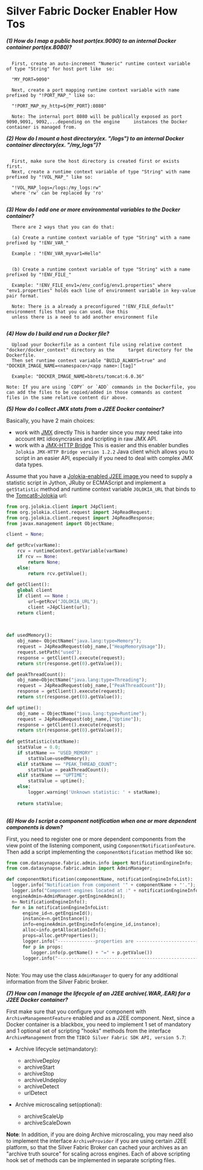 Silver Fabric Docker Enabler How Tos
=====================================

 ***(1) How do I map a public host port(ex.9090) to an internal Docker container port(ex.8080)?***
```

  First, create an auto-increment "Numeric" runtime context variable of type "String" for host port like  so:

  "MY_PORT=9090"
  
  Next, create a port mapping runtime context variable with name prefixed by "!PORT_MAP_" like so:

  "!PORT_MAP_my_http=${MY_PORT}:8080"
  
  Note: The internal port 8080 will be publically exposed as port 9090,9091, 9092,...depending on the engine     instances the Docker container is managed from.
```

 ***(2) How do I mount a host directory(ex. "/logs") to an internal Docker container directory(ex. "/my_logs")?***

```
  
  First, make sure the host directory is created first or exists first.
  Next, create a runtime context variable of type "String" with name prefixed by "!VOL_MAP_" like so:
  
  "!VOL_MAP_logs=/logs:/my_logs:rw"
  where 'rw' can be replaced by 'ro'
  
```

 ***(3) How do I add one or more environmental variables to the Docker container?***

```
  There are 2 ways that you can do that:
  
  (a) Create a runtime context variable of type "String" with a name prefixed by "!ENV_VAR_"
  
  Example : "!ENV_VAR_myvar1=Hello"

  
  (b) Create a runtime context variable of type "String" with a name prefixed by "!ENV_FILE_"
  
  Example: "!ENV_FILE_env1=/env_config/env1.properties" where "env1.properties" holds each line of environment variable in key-value pair format.
  
  Note: There is a already a preconfigured "!ENV_FILE_default" environment files that you can used. Use this
  unless there is a need to add another environment file
  

```

  ***(4) How do I build and run a Docker file?***

```
  Upload your Dockerfile as a content file using relative content   "docker/docker_context" directory as the     target directory for the Dockerfile.
  Then set runtime context variable "BUILD_ALWAYS=true" and "DOCKER_IMAGE_NAME=<namespace>/<app name>:[tag]"
  
  Example: "DOCKER_IMAGE_NAME=bbrets/tomcat:6.0.36"

Note: If you are using `COPY` or `ADD` commands in the Dockerfile, you can add the files to be copied/added in those commands as content files in the same relative content dir above.
```

  ***(5) How do I collect JMX stats from a J2EE Docker container?***
  
  Basically, you have 2 main choices:
  - work with [JMX] directly
    This is harder since you may need take into account `RMI` idiosyncrasies and scripting in raw JMX API.
  - work with a [JMX-HTTP Bridge]
    This is easier and this enabler bundles `Jolokia JMX-HTTP Bridge version 1.2.2` Java client which allows you to  script in an easier API, especially if you need to deal with complex JMX data types.
  
  Assume that you have a [Jolokia-enabled J2EE image](https://registry.hub.docker.com/u/fabric8/tomcat-8.0/),you need to supply a statistic script in Jython, JRuby or ECMAScript and implement a `getStatistic` method and runtime context variable `JOLOKIA_URL` that binds to the [Tomcat8-Jolokia] url:
```python
from org.jolokia.client import J4pClient;
from org.jolokia.client.request import J4pReadRequest;
from org.jolokia.client.request import J4pReadResponse;
from javax.management import ObjectName;

client = None;

def getRcv(varName):
    rcv = runtimeContext.getVariable(varName)
    if rcv == None:
        return None;
    else:
        return rcv.getValue();
    
def getClient():
    global client
    if client == None :
        url=getRcv("JOLOKIA_URL");
        client =J4pClient(url);
    return client;
        
    
    
def usedMemory():
    obj_name= ObjectName("java.lang:type=Memory");
    request = J4pReadRequest(obj_name,["HeapMemoryUsage"]);
    request.setPath("used");
    response = getClient().execute(request);
    return str(response.get(0).getValue());

def peakThreadCount():
    obj_name=ObjectName("java.lang:type=Threading");
    request = J4pReadRequest(obj_name,["PeakThreadCount"]);
    response = getClient().execute(request);
    return str(response.get(0).getValue());

def uptime():
    obj_name = ObjectName("java.lang:type=Runtime");
    request = J4pReadRequest(obj_name,["Uptime"]);
    response = getClient().execute(request);
    return str(response.get(0).getValue());
    
def getStatistic(statName):
    statValue = 0.0;
    if statName == "USED_MEMORY" :
        statValue=usedMemory();
    elif statName == "PEAK_THREAD_COUNT":
        statValue = peakThreadCount();
    elif statName == "UPTIME":
        statValue = uptime();
    else:
        logger.warning('Unknown statistic: ' + statName);
        
    return statValue;
  
```
  ***(6) How do I script a component notification when one or more dependent components is down?***
  
  First, you need to register one or more dependent components from the view point of the listening component, using `ComponentNotificationFeature`. Then add a script implementing the `componentNotification` method like so:
  ```python
from com.datasynapse.fabric.admin.info import NotificationEngineInfo;
from com.datasynapse.fabric.admin import AdminManager;

def componentNotification(componentName, notificationEngineInfoList):
    logger.info("Notification from component '" + componentName + "'.");
    logger.info("Component engines located at :" + notificationEngineInfoList.toString());
    engineAdmin=AdminManager.getEngineAdmin();
    n= NotificationEngineInfo();
    for n in notificationEngineInfoList:
        engine_id=n.getEngineId();
        instance=n.getInstance();
        info=engineAdmin.getEngineInfo(engine_id,instance);
        alloc=info.getAllocationInfo();
        props=alloc.getProperties();
        logger.info("--------------properties are -----------------------");
        for p in props:
           logger.info(p.getName() + "=" + p.getValue())
        logger.info("-----------------------------------------------------");
        
  ```
Note: You may use the class `AdminManager` to query for any additional information from the Silver Fabric broker.

***(7) How can I manage the lifecycle of an J2EE archive(.WAR,.EAR) for a J2EE Docker container?***

First make sure that you configure your component with `ArchiveManagementFeature` enabled and as a J2EE component.
Next, since a Docker container is a blackbox, you need to implement 1 set of mandatory and 1 optional set of scripting "hooks" methods from the interface `ArchiveManagement` from the `TIBCO Silver Fabric SDK API, version 5.7`:

- Archive lifecycle set(mandatory):
  - archiveDeploy
  - archiveStart
  - archiveStop
  - archiveUndeploy
  - archiveDetect
  - urlDetect
  
- Archive microscaling set(optional):
  - archiveScaleUp
  - archiveScaleDown

**Note**: In addition, if you are doing Archive microscaling, you may need also to implement the interface `ArchiveProvider` if you are using certain J2EE platform, so that the Silver Fabric Broker can cached your archives as an "archive truth source" for scaling across engines. Each of above scripting hook set of methods can be implemented in separate scripting files.


[JMX]:http://ptmccarthy.github.io/2014/07/24/remote-jmx-with-docker/
[JMX-HTTP Bridge]:http://www.jolokia.org/
[Tomcat8-Jolokia]:https://github.com/fabrician/docker-enabler/blob/master/examples/images/example_tomcat8_jolokia_rcv.gif
